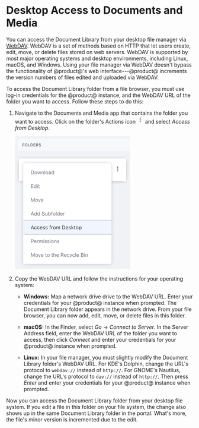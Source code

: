 # Desktop Access to Documents and Media [](id=desktop-access-to-documents-and-media)

You can access the Document Library from your desktop file manager via 
[WebDAV](https://en.wikipedia.org/wiki/WebDAV). 
WebDAV is a set of methods based on HTTP that let users create, edit, move, or 
delete files stored on web servers. WebDAV is supported by most major operating 
systems and desktop environments, including Linux, macOS, and Windows. Using 
your file manager via WebDAV doesn't bypass the functionality of @product@'s 
web interface---@product@ increments the version numbers of files edited and 
uploaded via WebDAV. 

To access the Document Library folder from a file browser, you must use log-in 
credentials for the @product@ instance, and the WebDAV URL of the folder you 
want to access. Follow these steps to do this: 

1.  Navigate to the Documents and Media app that contains the folder you want to 
    access. Click on the folder's Actions icon 
    ![Actions](../../../../images/icon-actions.png) and select *Access from 
    Desktop*. 

    ![Figure 1: Select *Access from Desktop* to get the folder's WebDAV URL.](../../../../images/dm-access-from-desktop-action.png)

2.  Copy the WebDAV URL and follow the instructions for your operating system:

    -   **Windows:** Map a network drive drive to the WebDAV URL. Enter your 
        credentials for your @product@ instance when prompted. The Document 
        Library folder appears in the network drive. From your file browser, you 
        can now add, edit, move, or delete files in this folder. 

    -   **macOS:** In the Finder, select *Go* &rarr; *Connect to Server*. In the 
        Server Address field, enter the WebDAV URL of the folder you want to 
        access, then click *Connect* and enter your credentials for your 
        @product@ instance when prompted. 

    -   **Linux:** In your file manager, you must slightly modify the Document 
        Library folder's WebDAV URL. For KDE's Dolphin, change the URL's 
        protocol to `webdav://` instead of `http://`. For GNOME's Nautilus, 
        change the URL's protocol to `dav://` instead of `http://`. Then press 
        *Enter* and enter your credentials for your @product@ instance when 
        prompted. 

Now you can access the Document Library folder from your desktop file system. If 
you edit a file in this folder on your file system, the change also shows up in 
the same Document Library folder in the portal. What's more, the file's minor 
version is incremented due to the edit. 
